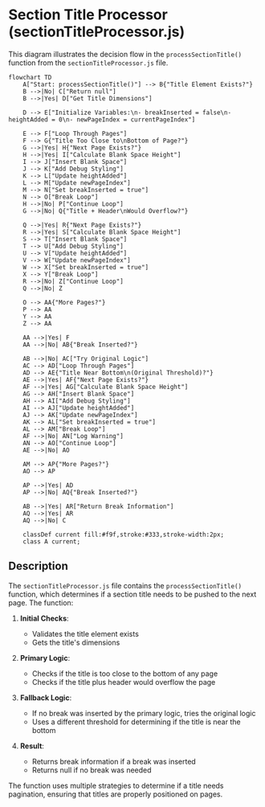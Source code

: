 # Section Title Processor (sectionTitleProcessor.js)

This diagram illustrates the decision flow in the `processSectionTitle()` function from the `sectionTitleProcessor.js` file.

```mermaid
flowchart TD
    A["Start: processSectionTitle()"] --> B{"Title Element Exists?"}
    B -->|No| C["Return null"]
    B -->|Yes| D["Get Title Dimensions"]
    
    D --> E["Initialize Variables:\n- breakInserted = false\n- heightAdded = 0\n- newPageIndex = currentPageIndex"]
    
    E --> F["Loop Through Pages"]
    F --> G{"Title Too Close to\nBottom of Page?"}
    G -->|Yes| H{"Next Page Exists?"}
    H -->|Yes| I["Calculate Blank Space Height"]
    I --> J["Insert Blank Space"]
    J --> K["Add Debug Styling"]
    K --> L["Update heightAdded"]
    L --> M["Update newPageIndex"]
    M --> N["Set breakInserted = true"]
    N --> O["Break Loop"]
    H -->|No| P["Continue Loop"]
    G -->|No| Q{"Title + Header\nWould Overflow?"}
    
    Q -->|Yes| R{"Next Page Exists?"}
    R -->|Yes| S["Calculate Blank Space Height"]
    S --> T["Insert Blank Space"]
    T --> U["Add Debug Styling"]
    U --> V["Update heightAdded"]
    V --> W["Update newPageIndex"]
    W --> X["Set breakInserted = true"]
    X --> Y["Break Loop"]
    R -->|No| Z["Continue Loop"]
    Q -->|No| Z
    
    O --> AA{"More Pages?"}
    P --> AA
    Y --> AA
    Z --> AA
    
    AA -->|Yes| F
    AA -->|No| AB{"Break Inserted?"}
    
    AB -->|No| AC["Try Original Logic"]
    AC --> AD["Loop Through Pages"]
    AD --> AE{"Title Near Bottom\n(Original Threshold)?"}
    AE -->|Yes| AF{"Next Page Exists?"}
    AF -->|Yes| AG["Calculate Blank Space Height"]
    AG --> AH["Insert Blank Space"]
    AH --> AI["Add Debug Styling"]
    AI --> AJ["Update heightAdded"]
    AJ --> AK["Update newPageIndex"]
    AK --> AL["Set breakInserted = true"]
    AL --> AM["Break Loop"]
    AF -->|No| AN["Log Warning"]
    AN --> AO["Continue Loop"]
    AE -->|No| AO
    
    AM --> AP{"More Pages?"}
    AO --> AP
    
    AP -->|Yes| AD
    AP -->|No| AQ{"Break Inserted?"}
    
    AB -->|Yes| AR["Return Break Information"]
    AQ -->|Yes| AR
    AQ -->|No| C
    
    classDef current fill:#f9f,stroke:#333,stroke-width:2px;
    class A current;
```

## Description

The `sectionTitleProcessor.js` file contains the `processSectionTitle()` function, which determines if a section title needs to be pushed to the next page. The function:

1. **Initial Checks**:
   - Validates the title element exists
   - Gets the title's dimensions

2. **Primary Logic**:
   - Checks if the title is too close to the bottom of any page
   - Checks if the title plus header would overflow the page

3. **Fallback Logic**:
   - If no break was inserted by the primary logic, tries the original logic
   - Uses a different threshold for determining if the title is near the bottom

4. **Result**:
   - Returns break information if a break was inserted
   - Returns null if no break was needed

The function uses multiple strategies to determine if a title needs pagination, ensuring that titles are properly positioned on pages.
